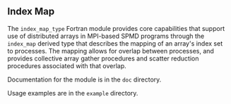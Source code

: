## Index Map

The `index_map_type` Fortran module provides core capabilities that support
use of distributed arrays in MPI-based SPMD programs through the `index_map`
derived type that describes the mapping of an array's index set to processes.
The mapping allows for overlap between processes, and provides collective
array gather procedures and scatter reduction procedures associated with that
overlap.

Documentation for the module is in the `doc` directory.

Usage examples are in the `example` directory.
